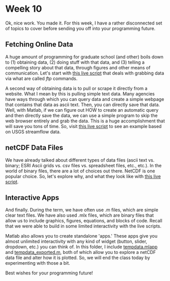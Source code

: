 # Week 10

Ok, nice work. You made it. For this week, I have a rather disconnected set of topics to cover before sending you off into your programming future.

## Fetching Online Data

A huge amount of programming for graduate school (and other) boils down to (1) obtaining data, (2) doing stuff with that data, and (3) telling a compelling story about that data, through figures and other means of communication. Let's start with [this live script](week10_ftp.mlx) that deals with grabbing data via what are called *ftp* commands.

A second way of obtaining data is to pull or scrape it directly from a website. What I mean by this is pulling simple text data. Many agencies have ways through which you can query data and create a simple webpage that contains that data as ascii text. Then, you can directly save that data. Well, with Matlab, if we can figure out HOW to create an automatic query and then directly save the data, we can use a simple program to skip the web browser entirely and grab the data. This is a huge accomplishment that will save you tons of time. So, visit [this live script](week10_urlwrite.mlx) to see an example based on USGS streamflow data.

## netCDF Data Files

We have already talked about different types of data files (ascii text vs. binary; ESRI Ascii grids vs. csv files vs. spreadsheet files, etc., etc.). In the world of binary files, there are a lot of choices out there. NetCDF is one popular choice. So, let's explore why, and what they look like with [this live script](week10_netcdf.mlx).

## Interactive Apps

And finally. During the term, we have often use .m files, which are simple clear text files. We have also used .mlx files, which are binary files that allow us to include graphics, figures, equations, and blocks of code. Recall that we were able to build in some limited interactivity with the live scripts.

Matlab also allows you to create standalone 'apps.' These apps give you almost unlimited interactivity with any kind of widget (button, slider, dropdown, etc.) you can think of. In this folder, I include [tempdata.mlapp](tempdata.mlapp) and [tempdata_exported.m](tempdata_exported.m), both of which allow you to explore a netCDF data file and alter how it is plotted. So, we will end the class today by experimenting with those a bit.

Best wishes for your programming future!
